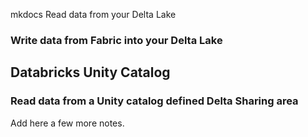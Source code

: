 mkdocs Read data from your Delta Lake

### Write data from Fabric into your Delta Lake

## Databricks Unity Catalog

### Read data from a Unity catalog defined Delta Sharing area

Add here a few more notes.
